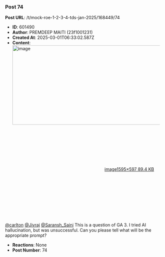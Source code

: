 ### Post 74
**Post URL**: /t/mock-roe-1-2-3-4-tds-jan-2025/168449/74
- **ID**: 601490
- **Author**: PREMDEEP MAITI (23f1001231)
- **Created At**: 2025-03-01T06:33:02.587Z
- **Content**:  
  <div class="lightbox-wrapper"><a class="lightbox" href="https://europe1.discourse-cdn.com/flex013/uploads/iitm/original/3X/e/1/e1ee9003d041ae86af631e619bf6e2df4ac519da.png" data-download-href="/uploads/short-url/weGy1unsBVrdELSZ7GdQvv0Z9Im.png?dl=1" title="image" rel="noopener nofollow ugc"><img src="https://europe1.discourse-cdn.com/flex013/uploads/iitm/optimized/3X/e/1/e1ee9003d041ae86af631e619bf6e2df4ac519da_2_690x258.png" alt="image" data-base62-sha1="weGy1unsBVrdELSZ7GdQvv0Z9Im" width="690" height="258" srcset="https://europe1.discourse-cdn.com/flex013/uploads/iitm/optimized/3X/e/1/e1ee9003d041ae86af631e619bf6e2df4ac519da_2_690x258.png, https://europe1.discourse-cdn.com/flex013/uploads/iitm/optimized/3X/e/1/e1ee9003d041ae86af631e619bf6e2df4ac519da_2_1035x387.png 1.5x, https://europe1.discourse-cdn.com/flex013/uploads/iitm/optimized/3X/e/1/e1ee9003d041ae86af631e619bf6e2df4ac519da_2_1380x516.png 2x" data-dominant-color="272829"><div class="meta"><svg class="fa d-icon d-icon-far-image svg-icon" aria-hidden="true"><use href="#far-image"></use></svg><span class="filename">image</span><span class="informations">1595×597 89.4 KB</span><svg class="fa d-icon d-icon-discourse-expand svg-icon" aria-hidden="true"><use href="#discourse-expand"></use></svg></div></a></div>
<a class="mention" href="/u/carlton">@carlton</a> <a class="mention" href="/u/jivraj">@Jivraj</a> <a class="mention" href="/u/saransh_saini">@Saransh_Saini</a> This is a question of GA 3. I tried AI hallucination, but was unsuccessful. Can you please tell what will be the appropriate prompt?
- **Reactions**: None
- **Post Number**: 74

